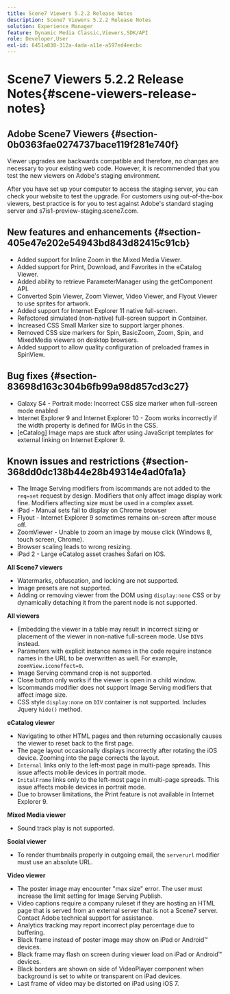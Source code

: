 ```yaml
---
title: Scene7 Viewers 5.2.2 Release Notes
description: Scene7 Viewers 5.2.2 Release Notes
solution: Experience Manager
feature: Dynamic Media Classic,Viewers,SDK/API
role: Developer,User
exl-id: 6451a838-312a-4ada-a11e-a597ed4eecbc
---
```

# Scene7 Viewers 5.2.2 Release Notes{#scene-viewers-release-notes}

## Adobe Scene7 Viewers {#section-0b0363fae0274737bace119f281e740f}

Viewer upgrades are backwards compatible and therefore, no changes are necessary to your existing web code. However, it is recommended that you test the new viewers on Adobe's staging environment.

After you have set up your computer to access the staging server, you can check your website to test the upgrade. For customers using out-of-the-box viewers, best practice is for you to test against Adobe's standard staging server and s7is1-preview-staging.scene7.com.

## New features and enhancements {#section-405e47e202e54943bd843d82415c91cb}

* Added support for Inline Zoom in the Mixed Media Viewer. 
* Added support for Print, Download, and Favorites in the eCatalog Viewer. 
* Added ability to retrieve ParameterManager using the getComponent API. 
* Converted Spin Viewer, Zoom Viewer, Video Viewer, and Flyout Viewer to use sprites for artwork. 
* Added support for Internet Explorer 11 native full-screen. 
* Refactored simulated (non-native) full-screen support in Container. 
* Increased CSS Small Marker size to support larger phones. 
* Removed CSS size markers for Spin, BasicZoom, Zoom, Spin, and MixedMedia viewers on desktop browsers. 
* Added support to allow quality configuration of preloaded frames in SpinView.

## Bug fixes {#section-83698d163c304b6fb99a98d857cd3c27}

* Galaxy S4 - Portrait mode: Incorrect CSS size marker when full-screen mode enabled
* Internet Explorer 9 and Internet Explorer 10 - Zoom works incorrectly if the width property is defined for IMGs in the CSS.
* [eCatalog] Image maps are stuck after using JavaScript templates for external linking on Internet Explorer 9.

## Known issues and restrictions {#section-368dd0dc138b44e28b49314e4ad0fa1a}

* The Image Serving modifiers from iscommands are not added to the `req=set` request by design. Modifiers that only affect image display work fine. Modifiers affecting size must be used in a complex asset.
* iPad - Manual sets fail to display on Chrome browser
* Flyout - Internet Explorer 9 sometimes remains on-screen after mouse off.
* ZoomViewer - Unable to zoom an image by mouse click (Windows 8, touch screen, Chrome).
* Browser scaling leads to wrong resizing.
* iPad 2 - Large eCatalog asset crashes Safari on IOS.

**All Scene7 viewers**

* Watermarks, obfuscation, and locking are not supported.
* Image presets are not supported.
* Adding or removing viewer from the DOM using `display:none` CSS or by dynamically detaching it from the parent node is not supported.

**All viewers**

* Embedding the viewer in a table may result in incorrect sizing or placement of the viewer in non-native full-screen mode. Use `DIV`s instead.
* Parameters with explicit instance names in the code require instance names in the URL to be overwritten as well. For example, `zoomView.iconeffect=0`.
* Image Serving command crop is not supported.
* Close button only works if the viewer is open in a child window.
* Iscommands modifier does not support Image Serving modifiers that affect image size. 
* CSS style `display:none` on `DIV` container is not supported. Includes Jquery `hide()` method.

**eCatalog viewer**

* Navigating to other HTML pages and then returning occasionally causes the viewer to reset back to the first page.
* The page layout occasionally displays incorrectly after rotating the iOS device. Zooming into the page corrects the layout.
* `Internal` links only to the left-most page in multi-page spreads. This issue affects mobile devices in portrait mode.
* `InitalFrame` links only to the left-most page in multi-page spreads. This issue affects mobile devices in portrait mode.
* Due to browser limitations, the Print feature is not available in Internet Explorer 9.

**Mixed Media viewer**

* Sound track play is not supported.

**Social viewer**

* To render thumbnails properly in outgoing email, the `serverurl` modifier must use an absolute URL.

**Video viewer**

* The poster image may encounter "max size" error. The user must increase the limit setting for Image Serving Publish.
* Video captions require a company ruleset if they are hosting an HTML page that is served from an external server that is not a Scene7 server. Contact Adobe technical support for assistance.
* Analytics tracking may report incorrect play percentage due to buffering.
* Black frame instead of poster image may show on iPad or Android&trade; devices.
* Black frame may flash on screen during viewer load on iPad or Android&trade; devices.
* Black borders are shown on side of VideoPlayer component when background is set to white or transparent on iPad devices.
* Last frame of video may be distorted on iPad using iOS 7.
